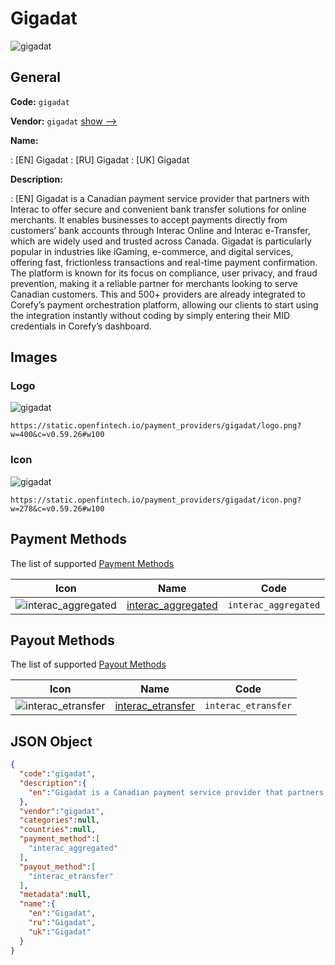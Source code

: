 
# Gigadat 
![gigadat](https://static.openfintech.io/payment_providers/gigadat/logo.png?w=400&c=v0.59.26#w100)  

## General 
 
**Code:** `gigadat` 
 
**Vendor:** `gigadat` [show -->](/vendors/gigadat/) 
 
**Name:** 
 
:	[EN] Gigadat 
:	[RU] Gigadat 
:	[UK] Gigadat 
 
**Description:** 
 
: [EN] Gigadat is a Canadian payment service provider that partners with Interac to offer secure and convenient bank transfer solutions for online merchants. It enables businesses to accept payments directly from customers’ bank accounts through Interac Online and Interac e-Transfer, which are widely used and trusted across Canada. Gigadat is particularly popular in industries like iGaming, e-commerce, and digital services, offering fast, frictionless transactions and real-time payment confirmation. The platform is known for its focus on compliance, user privacy, and fraud prevention, making it a reliable partner for merchants looking to serve Canadian customers. This and 500+ providers are already integrated to Corefy’s payment orchestration platform, allowing our clients to start using the integration instantly without coding by simply entering their MID credentials in Corefy’s dashboard. 
 

## Images 

### Logo 
 
![gigadat](https://static.openfintech.io/payment_providers/gigadat/logo.png?w=400&c=v0.59.26#w100)  

```
https://static.openfintech.io/payment_providers/gigadat/logo.png?w=400&c=v0.59.26#w100
```  

### Icon 
 
![gigadat](https://static.openfintech.io/payment_providers/gigadat/icon.png?w=278&c=v0.59.26#w100)  

```
https://static.openfintech.io/payment_providers/gigadat/icon.png?w=278&c=v0.59.26#w100
```  

## Payment Methods 
 
The list of supported [Payment Methods](/payment-methods/) 

|Icon|Name|Code| 
|:---:|:---:|:---:| 
|![interac_aggregated](https://static.openfintech.io/payment_methods/interac_aggregated/icon.svg?w=278&c=v0.59.26#w100) |[interac_aggregated](/payment-methods/interac_aggregated/)|`interac_aggregated`| 
 

## Payout Methods 
 
The list of supported [Payout Methods](/payout-methods/) 

|Icon|Name|Code| 
|:---:|:---:|:---:| 
|![interac_etransfer](https://static.openfintech.io/payout_methods/interac_etransfer/icon.svg?w=278&c=v0.59.26#w40) |[interac_etransfer](payout-methodsinterac_etransfer/)|`interac_etransfer`| 
 

## JSON Object 

```json
{
  "code":"gigadat",
  "description":{
    "en":"Gigadat is a Canadian payment service provider that partners with Interac to offer secure and convenient bank transfer solutions for online merchants. It enables businesses to accept payments directly from customers\u2019 bank accounts through Interac Online and Interac e-Transfer, which are widely used and trusted across Canada. Gigadat is particularly popular in industries like iGaming, e-commerce, and digital services, offering fast, frictionless transactions and real-time payment confirmation. The platform is known for its focus on compliance, user privacy, and fraud prevention, making it a reliable partner for merchants looking to serve Canadian customers. This and 500+ providers are already integrated to Corefy\u2019s payment orchestration platform, allowing our clients to start using the integration instantly without coding by simply entering their MID credentials in Corefy\u2019s dashboard."
  },
  "vendor":"gigadat",
  "categories":null,
  "countries":null,
  "payment_method":[
    "interac_aggregated"
  ],
  "payout_method":[
    "interac_etransfer"
  ],
  "metadata":null,
  "name":{
    "en":"Gigadat",
    "ru":"Gigadat",
    "uk":"Gigadat"
  }
}
```  

